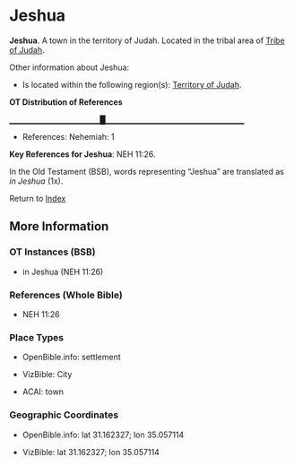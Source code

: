 # Jeshua
**Jeshua**. 
A town in the territory of Judah. 
Located in the tribal area of [Tribe of Judah](../../../groups/md/acai/Judah.md). 




Other information about Jeshua:


* Is located within the following region(s): 
[Territory of Judah](TerritoryOfJudah.md). 


**OT Distribution of References**

▁▁▁▁▁▁▁▁▁▁▁▁▁▁▁█▁▁▁▁▁▁▁▁▁▁▁▁▁▁▁▁▁▁▁▁▁▁▁
* References: Nehemiah: 1



**Key References for Jeshua**: 
NEH 11:26. 


In the Old Testament (BSB), words representing “Jeshua” are translated as 
*in Jeshua* (1x). 




Return to [Index](00-Index.md)

## More Information

### OT Instances (BSB)

* in Jeshua (NEH 11:26)



### References (Whole Bible)

* NEH 11:26


### Place Types

* OpenBible.info: settlement

* VizBible: City

* ACAI: town



### Geographic Coordinates

* OpenBible.info: lat 31.162327; lon 35.057114

* VizBible: lat 31.162327; lon 35.057114




